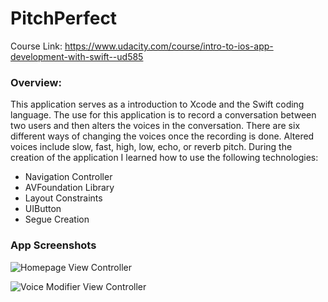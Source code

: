 # PitchPerfect
Course Link: <https://www.udacity.com/course/intro-to-ios-app-development-with-swift--ud585>

### Overview:
This application serves as a introduction to Xcode and the Swift coding language. The use for this application is to record a conversation between two users and then alters the voices in the conversation. There are six different ways of changing the voices once the recording is done. Altered voices include slow, fast, high, low, echo, or reverb pitch. During the creation of the application I learned how to use the following technologies: 
+ Navigation Controller
+ AVFoundation Library 
+ Layout Constraints 
+ UIButton 
+ Segue Creation

### App Screenshots
![Homepage View Controller](http://i64.tinypic.com/111mknl.png)

![Voice Modifier View Controller](https://lh3.googleusercontent.com/7Eu1GaYLdvXSJvImzQJTvVa285dZFsJxygYeF5FaU5l0YyhXsUZDYUty4lwM4s1zKKj3CxNndQxkKQbxvN31XSUfhv-P8gqXt0r79lwcSUTTDD2Zqy2EMjeSU_w1Eg2jEAnXrpY98r50XtetsW8qBrdH2vvAzmjlNRFJN6xjZRQxc-EqcZXxZdhzuvufVk0sD0RpQ3M-t8Vt9mz9b9l8yEZKnVAwU4KQV1x5trvH3OarAmk2pwNx7s5i86y2Qh86WDEUpyOHvnN5iJRrNMwbzoAA-VELkhA6n8mLBZGEsINevTsQOgCztcZdevsyMg4nuPnYTKeQHdhkA_cv1ygQC7por4vtprizUW6Pdizw4SVPN_1QFUxC1DoggFl2x96Ju2fPJB3NFaKri3nRKMjL69zekdc0SvC2yniv4abP9fLUddWkHr5G6yKtMXjDZ55zefC3IMzbRI0mXcaCs4rS-R2AbJCztJN3aE92zK-F_U5r6nsqPuyUOjP0U-1uvbltxzpu6ZXGzmkrmR1vzBybju9Kg-lC80px7ACeWqat9qIFpEb1X-iAY1vucgJbxEl8d9PRSLlMFFYWzcb08Kv2oBUsltKxZehk4Hih84=w576-h1024-no")


